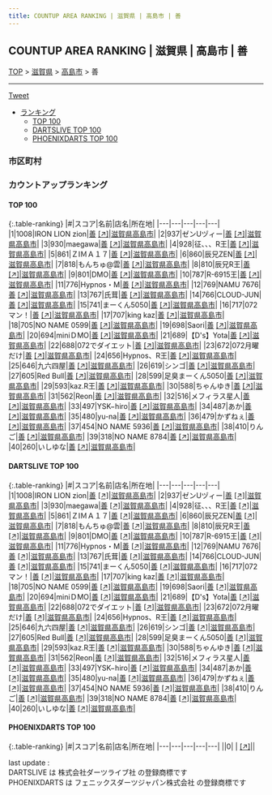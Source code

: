 ```yaml
---
title: COUNTUP AREA RANKING | 滋賀県 | 高島市 | 善
---
```

## COUNTUP AREA RANKING | 滋賀県 | 高島市 | 善

[TOP](/darts/rank/) > [滋賀県](/darts/rank/滋賀県/) > [高島市](/darts/rank/滋賀県/高島市/) > 善

___

<a href="https://twitter.com/share?ref_src=twsrc%5Etfw" data-text="COUNTUP AREA RANKING | 滋賀県高島市善" class="twitter-share-button" data-hashtags="DARTSLIVE,PHOENIXDARTS,darts,ダーツ" data-show-count="false">Tweet</a>

* [ランキング](#カウントアップランキング)
    * [TOP 100](#top-100)
    * [DARTSLIVE TOP 100](#dartslive-top-100)
    * [PHOENIXDARTS TOP 100](#phoenixdarts-top-100)

### 市区町村

<ul>

</ul>

### カウントアップランキング

#### TOP 100



{:.table-ranking}
|#|スコア|名前|店名|所在地|
|---|---|---|---|---|
|1|1008|<span class="rank-name-dl">IRON LION zion</span>|<a href="/darts/rank/shops/5f7b7ca7bdac62f1f454cb89828a1cfe.html">善</a> <a href="https://search.dartslive.com/jp/shop/5f7b7ca7bdac62f1f454cb89828a1cfe">[↗]</a>|<a href="/darts/rank/滋賀県/高島市">滋賀県高島市</a>|
|2|937|<span class="rank-name-dl">ゼンUヅィー</span>|<a href="/darts/rank/shops/5f7b7ca7bdac62f1f454cb89828a1cfe.html">善</a> <a href="https://search.dartslive.com/jp/shop/5f7b7ca7bdac62f1f454cb89828a1cfe">[↗]</a>|<a href="/darts/rank/滋賀県/高島市">滋賀県高島市</a>|
|3|930|<span class="rank-name-dl">maegawa</span>|<a href="/darts/rank/shops/5f7b7ca7bdac62f1f454cb89828a1cfe.html">善</a> <a href="https://search.dartslive.com/jp/shop/5f7b7ca7bdac62f1f454cb89828a1cfe">[↗]</a>|<a href="/darts/rank/滋賀県/高島市">滋賀県高島市</a>|
|4|928|<span class="rank-name-dl">征、、、R王</span>|<a href="/darts/rank/shops/5f7b7ca7bdac62f1f454cb89828a1cfe.html">善</a> <a href="https://search.dartslive.com/jp/shop/5f7b7ca7bdac62f1f454cb89828a1cfe">[↗]</a>|<a href="/darts/rank/滋賀県/高島市">滋賀県高島市</a>|
|5|861|<span class="rank-name-dl">ＺIＭＡ１７</span>|<a href="/darts/rank/shops/5f7b7ca7bdac62f1f454cb89828a1cfe.html">善</a> <a href="https://search.dartslive.com/jp/shop/5f7b7ca7bdac62f1f454cb89828a1cfe">[↗]</a>|<a href="/darts/rank/滋賀県/高島市">滋賀県高島市</a>|
|6|860|<span class="rank-name-dl">辰兄ZEN</span>|<a href="/darts/rank/shops/5f7b7ca7bdac62f1f454cb89828a1cfe.html">善</a> <a href="https://search.dartslive.com/jp/shop/5f7b7ca7bdac62f1f454cb89828a1cfe">[↗]</a>|<a href="/darts/rank/滋賀県/高島市">滋賀県高島市</a>|
|7|818|<span class="rank-name-dl">もんちゅ@雲</span>|<a href="/darts/rank/shops/5f7b7ca7bdac62f1f454cb89828a1cfe.html">善</a> <a href="https://search.dartslive.com/jp/shop/5f7b7ca7bdac62f1f454cb89828a1cfe">[↗]</a>|<a href="/darts/rank/滋賀県/高島市">滋賀県高島市</a>|
|8|810|<span class="rank-name-dl">辰兄R王</span>|<a href="/darts/rank/shops/5f7b7ca7bdac62f1f454cb89828a1cfe.html">善</a> <a href="https://search.dartslive.com/jp/shop/5f7b7ca7bdac62f1f454cb89828a1cfe">[↗]</a>|<a href="/darts/rank/滋賀県/高島市">滋賀県高島市</a>|
|9|801|<span class="rank-name-dl">DMO</span>|<a href="/darts/rank/shops/5f7b7ca7bdac62f1f454cb89828a1cfe.html">善</a> <a href="https://search.dartslive.com/jp/shop/5f7b7ca7bdac62f1f454cb89828a1cfe">[↗]</a>|<a href="/darts/rank/滋賀県/高島市">滋賀県高島市</a>|
|10|787|<span class="rank-name-dl">R-6915王</span>|<a href="/darts/rank/shops/5f7b7ca7bdac62f1f454cb89828a1cfe.html">善</a> <a href="https://search.dartslive.com/jp/shop/5f7b7ca7bdac62f1f454cb89828a1cfe">[↗]</a>|<a href="/darts/rank/滋賀県/高島市">滋賀県高島市</a>|
|11|776|<span class="rank-name-dl">Hypnos・M</span>|<a href="/darts/rank/shops/5f7b7ca7bdac62f1f454cb89828a1cfe.html">善</a> <a href="https://search.dartslive.com/jp/shop/5f7b7ca7bdac62f1f454cb89828a1cfe">[↗]</a>|<a href="/darts/rank/滋賀県/高島市">滋賀県高島市</a>|
|12|769|<span class="rank-name-dl">NAMU 7676</span>|<a href="/darts/rank/shops/5f7b7ca7bdac62f1f454cb89828a1cfe.html">善</a> <a href="https://search.dartslive.com/jp/shop/5f7b7ca7bdac62f1f454cb89828a1cfe">[↗]</a>|<a href="/darts/rank/滋賀県/高島市">滋賀県高島市</a>|
|13|767|<span class="rank-name-dl">氏茸</span>|<a href="/darts/rank/shops/5f7b7ca7bdac62f1f454cb89828a1cfe.html">善</a> <a href="https://search.dartslive.com/jp/shop/5f7b7ca7bdac62f1f454cb89828a1cfe">[↗]</a>|<a href="/darts/rank/滋賀県/高島市">滋賀県高島市</a>|
|14|766|<span class="rank-name-dl">CLOUD-JUN</span>|<a href="/darts/rank/shops/5f7b7ca7bdac62f1f454cb89828a1cfe.html">善</a> <a href="https://search.dartslive.com/jp/shop/5f7b7ca7bdac62f1f454cb89828a1cfe">[↗]</a>|<a href="/darts/rank/滋賀県/高島市">滋賀県高島市</a>|
|15|741|<span class="rank-name-dl">まーくん5050</span>|<a href="/darts/rank/shops/5f7b7ca7bdac62f1f454cb89828a1cfe.html">善</a> <a href="https://search.dartslive.com/jp/shop/5f7b7ca7bdac62f1f454cb89828a1cfe">[↗]</a>|<a href="/darts/rank/滋賀県/高島市">滋賀県高島市</a>|
|16|717|<span class="rank-name-dl">072マン！</span>|<a href="/darts/rank/shops/5f7b7ca7bdac62f1f454cb89828a1cfe.html">善</a> <a href="https://search.dartslive.com/jp/shop/5f7b7ca7bdac62f1f454cb89828a1cfe">[↗]</a>|<a href="/darts/rank/滋賀県/高島市">滋賀県高島市</a>|
|17|707|<span class="rank-name-dl">king kaz</span>|<a href="/darts/rank/shops/5f7b7ca7bdac62f1f454cb89828a1cfe.html">善</a> <a href="https://search.dartslive.com/jp/shop/5f7b7ca7bdac62f1f454cb89828a1cfe">[↗]</a>|<a href="/darts/rank/滋賀県/高島市">滋賀県高島市</a>|
|18|705|<span class="rank-name-dl">NO NAME 0599</span>|<a href="/darts/rank/shops/5f7b7ca7bdac62f1f454cb89828a1cfe.html">善</a> <a href="https://search.dartslive.com/jp/shop/5f7b7ca7bdac62f1f454cb89828a1cfe">[↗]</a>|<a href="/darts/rank/滋賀県/高島市">滋賀県高島市</a>|
|19|698|<span class="rank-name-dl">Saori</span>|<a href="/darts/rank/shops/5f7b7ca7bdac62f1f454cb89828a1cfe.html">善</a> <a href="https://search.dartslive.com/jp/shop/5f7b7ca7bdac62f1f454cb89828a1cfe">[↗]</a>|<a href="/darts/rank/滋賀県/高島市">滋賀県高島市</a>|
|20|694|<span class="rank-name-dl">miniＤMO</span>|<a href="/darts/rank/shops/5f7b7ca7bdac62f1f454cb89828a1cfe.html">善</a> <a href="https://search.dartslive.com/jp/shop/5f7b7ca7bdac62f1f454cb89828a1cfe">[↗]</a>|<a href="/darts/rank/滋賀県/高島市">滋賀県高島市</a>|
|21|689|<span class="rank-name-dl">【D&#x27;s】Yota</span>|<a href="/darts/rank/shops/5f7b7ca7bdac62f1f454cb89828a1cfe.html">善</a> <a href="https://search.dartslive.com/jp/shop/5f7b7ca7bdac62f1f454cb89828a1cfe">[↗]</a>|<a href="/darts/rank/滋賀県/高島市">滋賀県高島市</a>|
|22|688|<span class="rank-name-dl">072でダイエット</span>|<a href="/darts/rank/shops/5f7b7ca7bdac62f1f454cb89828a1cfe.html">善</a> <a href="https://search.dartslive.com/jp/shop/5f7b7ca7bdac62f1f454cb89828a1cfe">[↗]</a>|<a href="/darts/rank/滋賀県/高島市">滋賀県高島市</a>|
|23|672|<span class="rank-name-dl">072月曜だけ</span>|<a href="/darts/rank/shops/5f7b7ca7bdac62f1f454cb89828a1cfe.html">善</a> <a href="https://search.dartslive.com/jp/shop/5f7b7ca7bdac62f1f454cb89828a1cfe">[↗]</a>|<a href="/darts/rank/滋賀県/高島市">滋賀県高島市</a>|
|24|656|<span class="rank-name-dl">Hypnos、R王</span>|<a href="/darts/rank/shops/5f7b7ca7bdac62f1f454cb89828a1cfe.html">善</a> <a href="https://search.dartslive.com/jp/shop/5f7b7ca7bdac62f1f454cb89828a1cfe">[↗]</a>|<a href="/darts/rank/滋賀県/高島市">滋賀県高島市</a>|
|25|646|<span class="rank-name-dl">九六四屋</span>|<a href="/darts/rank/shops/5f7b7ca7bdac62f1f454cb89828a1cfe.html">善</a> <a href="https://search.dartslive.com/jp/shop/5f7b7ca7bdac62f1f454cb89828a1cfe">[↗]</a>|<a href="/darts/rank/滋賀県/高島市">滋賀県高島市</a>|
|26|619|<span class="rank-name-dl">シンゴ</span>|<a href="/darts/rank/shops/5f7b7ca7bdac62f1f454cb89828a1cfe.html">善</a> <a href="https://search.dartslive.com/jp/shop/5f7b7ca7bdac62f1f454cb89828a1cfe">[↗]</a>|<a href="/darts/rank/滋賀県/高島市">滋賀県高島市</a>|
|27|605|<span class="rank-name-dl">Red Bull</span>|<a href="/darts/rank/shops/5f7b7ca7bdac62f1f454cb89828a1cfe.html">善</a> <a href="https://search.dartslive.com/jp/shop/5f7b7ca7bdac62f1f454cb89828a1cfe">[↗]</a>|<a href="/darts/rank/滋賀県/高島市">滋賀県高島市</a>|
|28|599|<span class="rank-name-dl">足臭まーくん5050</span>|<a href="/darts/rank/shops/5f7b7ca7bdac62f1f454cb89828a1cfe.html">善</a> <a href="https://search.dartslive.com/jp/shop/5f7b7ca7bdac62f1f454cb89828a1cfe">[↗]</a>|<a href="/darts/rank/滋賀県/高島市">滋賀県高島市</a>|
|29|593|<span class="rank-name-dl">kaz.R王</span>|<a href="/darts/rank/shops/5f7b7ca7bdac62f1f454cb89828a1cfe.html">善</a> <a href="https://search.dartslive.com/jp/shop/5f7b7ca7bdac62f1f454cb89828a1cfe">[↗]</a>|<a href="/darts/rank/滋賀県/高島市">滋賀県高島市</a>|
|30|588|<span class="rank-name-dl">ちゃんゆき</span>|<a href="/darts/rank/shops/5f7b7ca7bdac62f1f454cb89828a1cfe.html">善</a> <a href="https://search.dartslive.com/jp/shop/5f7b7ca7bdac62f1f454cb89828a1cfe">[↗]</a>|<a href="/darts/rank/滋賀県/高島市">滋賀県高島市</a>|
|31|562|<span class="rank-name-dl">Reon</span>|<a href="/darts/rank/shops/5f7b7ca7bdac62f1f454cb89828a1cfe.html">善</a> <a href="https://search.dartslive.com/jp/shop/5f7b7ca7bdac62f1f454cb89828a1cfe">[↗]</a>|<a href="/darts/rank/滋賀県/高島市">滋賀県高島市</a>|
|32|516|<span class="rank-name-dl">メフィラス星人</span>|<a href="/darts/rank/shops/5f7b7ca7bdac62f1f454cb89828a1cfe.html">善</a> <a href="https://search.dartslive.com/jp/shop/5f7b7ca7bdac62f1f454cb89828a1cfe">[↗]</a>|<a href="/darts/rank/滋賀県/高島市">滋賀県高島市</a>|
|33|497|<span class="rank-name-dl">YSK−hiro</span>|<a href="/darts/rank/shops/5f7b7ca7bdac62f1f454cb89828a1cfe.html">善</a> <a href="https://search.dartslive.com/jp/shop/5f7b7ca7bdac62f1f454cb89828a1cfe">[↗]</a>|<a href="/darts/rank/滋賀県/高島市">滋賀県高島市</a>|
|34|487|<span class="rank-name-dl">あか</span>|<a href="/darts/rank/shops/5f7b7ca7bdac62f1f454cb89828a1cfe.html">善</a> <a href="https://search.dartslive.com/jp/shop/5f7b7ca7bdac62f1f454cb89828a1cfe">[↗]</a>|<a href="/darts/rank/滋賀県/高島市">滋賀県高島市</a>|
|35|480|<span class="rank-name-dl">yu-na</span>|<a href="/darts/rank/shops/5f7b7ca7bdac62f1f454cb89828a1cfe.html">善</a> <a href="https://search.dartslive.com/jp/shop/5f7b7ca7bdac62f1f454cb89828a1cfe">[↗]</a>|<a href="/darts/rank/滋賀県/高島市">滋賀県高島市</a>|
|36|479|<span class="rank-name-dl">かずねぇ</span>|<a href="/darts/rank/shops/5f7b7ca7bdac62f1f454cb89828a1cfe.html">善</a> <a href="https://search.dartslive.com/jp/shop/5f7b7ca7bdac62f1f454cb89828a1cfe">[↗]</a>|<a href="/darts/rank/滋賀県/高島市">滋賀県高島市</a>|
|37|454|<span class="rank-name-dl">NO NAME 5936</span>|<a href="/darts/rank/shops/5f7b7ca7bdac62f1f454cb89828a1cfe.html">善</a> <a href="https://search.dartslive.com/jp/shop/5f7b7ca7bdac62f1f454cb89828a1cfe">[↗]</a>|<a href="/darts/rank/滋賀県/高島市">滋賀県高島市</a>|
|38|410|<span class="rank-name-dl">りんご</span>|<a href="/darts/rank/shops/5f7b7ca7bdac62f1f454cb89828a1cfe.html">善</a> <a href="https://search.dartslive.com/jp/shop/5f7b7ca7bdac62f1f454cb89828a1cfe">[↗]</a>|<a href="/darts/rank/滋賀県/高島市">滋賀県高島市</a>|
|39|318|<span class="rank-name-dl">NO NAME 8784</span>|<a href="/darts/rank/shops/5f7b7ca7bdac62f1f454cb89828a1cfe.html">善</a> <a href="https://search.dartslive.com/jp/shop/5f7b7ca7bdac62f1f454cb89828a1cfe">[↗]</a>|<a href="/darts/rank/滋賀県/高島市">滋賀県高島市</a>|
|40|260|<span class="rank-name-dl">いしゆな</span>|<a href="/darts/rank/shops/5f7b7ca7bdac62f1f454cb89828a1cfe.html">善</a> <a href="https://search.dartslive.com/jp/shop/5f7b7ca7bdac62f1f454cb89828a1cfe">[↗]</a>|<a href="/darts/rank/滋賀県/高島市">滋賀県高島市</a>|


#### DARTSLIVE TOP 100



{:.table-ranking}
|#|スコア|名前|店名|所在地|
|---|---|---|---|---|
|1|1008|<span class="rank-name-dl">IRON LION zion</span>|<a href="/darts/rank/shops/5f7b7ca7bdac62f1f454cb89828a1cfe.html">善</a> <a href="https://search.dartslive.com/jp/shop/5f7b7ca7bdac62f1f454cb89828a1cfe">[↗]</a>|<a href="/darts/rank/滋賀県/高島市">滋賀県高島市</a>|
|2|937|<span class="rank-name-dl">ゼンUヅィー</span>|<a href="/darts/rank/shops/5f7b7ca7bdac62f1f454cb89828a1cfe.html">善</a> <a href="https://search.dartslive.com/jp/shop/5f7b7ca7bdac62f1f454cb89828a1cfe">[↗]</a>|<a href="/darts/rank/滋賀県/高島市">滋賀県高島市</a>|
|3|930|<span class="rank-name-dl">maegawa</span>|<a href="/darts/rank/shops/5f7b7ca7bdac62f1f454cb89828a1cfe.html">善</a> <a href="https://search.dartslive.com/jp/shop/5f7b7ca7bdac62f1f454cb89828a1cfe">[↗]</a>|<a href="/darts/rank/滋賀県/高島市">滋賀県高島市</a>|
|4|928|<span class="rank-name-dl">征、、、R王</span>|<a href="/darts/rank/shops/5f7b7ca7bdac62f1f454cb89828a1cfe.html">善</a> <a href="https://search.dartslive.com/jp/shop/5f7b7ca7bdac62f1f454cb89828a1cfe">[↗]</a>|<a href="/darts/rank/滋賀県/高島市">滋賀県高島市</a>|
|5|861|<span class="rank-name-dl">ＺIＭＡ１７</span>|<a href="/darts/rank/shops/5f7b7ca7bdac62f1f454cb89828a1cfe.html">善</a> <a href="https://search.dartslive.com/jp/shop/5f7b7ca7bdac62f1f454cb89828a1cfe">[↗]</a>|<a href="/darts/rank/滋賀県/高島市">滋賀県高島市</a>|
|6|860|<span class="rank-name-dl">辰兄ZEN</span>|<a href="/darts/rank/shops/5f7b7ca7bdac62f1f454cb89828a1cfe.html">善</a> <a href="https://search.dartslive.com/jp/shop/5f7b7ca7bdac62f1f454cb89828a1cfe">[↗]</a>|<a href="/darts/rank/滋賀県/高島市">滋賀県高島市</a>|
|7|818|<span class="rank-name-dl">もんちゅ@雲</span>|<a href="/darts/rank/shops/5f7b7ca7bdac62f1f454cb89828a1cfe.html">善</a> <a href="https://search.dartslive.com/jp/shop/5f7b7ca7bdac62f1f454cb89828a1cfe">[↗]</a>|<a href="/darts/rank/滋賀県/高島市">滋賀県高島市</a>|
|8|810|<span class="rank-name-dl">辰兄R王</span>|<a href="/darts/rank/shops/5f7b7ca7bdac62f1f454cb89828a1cfe.html">善</a> <a href="https://search.dartslive.com/jp/shop/5f7b7ca7bdac62f1f454cb89828a1cfe">[↗]</a>|<a href="/darts/rank/滋賀県/高島市">滋賀県高島市</a>|
|9|801|<span class="rank-name-dl">DMO</span>|<a href="/darts/rank/shops/5f7b7ca7bdac62f1f454cb89828a1cfe.html">善</a> <a href="https://search.dartslive.com/jp/shop/5f7b7ca7bdac62f1f454cb89828a1cfe">[↗]</a>|<a href="/darts/rank/滋賀県/高島市">滋賀県高島市</a>|
|10|787|<span class="rank-name-dl">R-6915王</span>|<a href="/darts/rank/shops/5f7b7ca7bdac62f1f454cb89828a1cfe.html">善</a> <a href="https://search.dartslive.com/jp/shop/5f7b7ca7bdac62f1f454cb89828a1cfe">[↗]</a>|<a href="/darts/rank/滋賀県/高島市">滋賀県高島市</a>|
|11|776|<span class="rank-name-dl">Hypnos・M</span>|<a href="/darts/rank/shops/5f7b7ca7bdac62f1f454cb89828a1cfe.html">善</a> <a href="https://search.dartslive.com/jp/shop/5f7b7ca7bdac62f1f454cb89828a1cfe">[↗]</a>|<a href="/darts/rank/滋賀県/高島市">滋賀県高島市</a>|
|12|769|<span class="rank-name-dl">NAMU 7676</span>|<a href="/darts/rank/shops/5f7b7ca7bdac62f1f454cb89828a1cfe.html">善</a> <a href="https://search.dartslive.com/jp/shop/5f7b7ca7bdac62f1f454cb89828a1cfe">[↗]</a>|<a href="/darts/rank/滋賀県/高島市">滋賀県高島市</a>|
|13|767|<span class="rank-name-dl">氏茸</span>|<a href="/darts/rank/shops/5f7b7ca7bdac62f1f454cb89828a1cfe.html">善</a> <a href="https://search.dartslive.com/jp/shop/5f7b7ca7bdac62f1f454cb89828a1cfe">[↗]</a>|<a href="/darts/rank/滋賀県/高島市">滋賀県高島市</a>|
|14|766|<span class="rank-name-dl">CLOUD-JUN</span>|<a href="/darts/rank/shops/5f7b7ca7bdac62f1f454cb89828a1cfe.html">善</a> <a href="https://search.dartslive.com/jp/shop/5f7b7ca7bdac62f1f454cb89828a1cfe">[↗]</a>|<a href="/darts/rank/滋賀県/高島市">滋賀県高島市</a>|
|15|741|<span class="rank-name-dl">まーくん5050</span>|<a href="/darts/rank/shops/5f7b7ca7bdac62f1f454cb89828a1cfe.html">善</a> <a href="https://search.dartslive.com/jp/shop/5f7b7ca7bdac62f1f454cb89828a1cfe">[↗]</a>|<a href="/darts/rank/滋賀県/高島市">滋賀県高島市</a>|
|16|717|<span class="rank-name-dl">072マン！</span>|<a href="/darts/rank/shops/5f7b7ca7bdac62f1f454cb89828a1cfe.html">善</a> <a href="https://search.dartslive.com/jp/shop/5f7b7ca7bdac62f1f454cb89828a1cfe">[↗]</a>|<a href="/darts/rank/滋賀県/高島市">滋賀県高島市</a>|
|17|707|<span class="rank-name-dl">king kaz</span>|<a href="/darts/rank/shops/5f7b7ca7bdac62f1f454cb89828a1cfe.html">善</a> <a href="https://search.dartslive.com/jp/shop/5f7b7ca7bdac62f1f454cb89828a1cfe">[↗]</a>|<a href="/darts/rank/滋賀県/高島市">滋賀県高島市</a>|
|18|705|<span class="rank-name-dl">NO NAME 0599</span>|<a href="/darts/rank/shops/5f7b7ca7bdac62f1f454cb89828a1cfe.html">善</a> <a href="https://search.dartslive.com/jp/shop/5f7b7ca7bdac62f1f454cb89828a1cfe">[↗]</a>|<a href="/darts/rank/滋賀県/高島市">滋賀県高島市</a>|
|19|698|<span class="rank-name-dl">Saori</span>|<a href="/darts/rank/shops/5f7b7ca7bdac62f1f454cb89828a1cfe.html">善</a> <a href="https://search.dartslive.com/jp/shop/5f7b7ca7bdac62f1f454cb89828a1cfe">[↗]</a>|<a href="/darts/rank/滋賀県/高島市">滋賀県高島市</a>|
|20|694|<span class="rank-name-dl">miniＤMO</span>|<a href="/darts/rank/shops/5f7b7ca7bdac62f1f454cb89828a1cfe.html">善</a> <a href="https://search.dartslive.com/jp/shop/5f7b7ca7bdac62f1f454cb89828a1cfe">[↗]</a>|<a href="/darts/rank/滋賀県/高島市">滋賀県高島市</a>|
|21|689|<span class="rank-name-dl">【D&#x27;s】Yota</span>|<a href="/darts/rank/shops/5f7b7ca7bdac62f1f454cb89828a1cfe.html">善</a> <a href="https://search.dartslive.com/jp/shop/5f7b7ca7bdac62f1f454cb89828a1cfe">[↗]</a>|<a href="/darts/rank/滋賀県/高島市">滋賀県高島市</a>|
|22|688|<span class="rank-name-dl">072でダイエット</span>|<a href="/darts/rank/shops/5f7b7ca7bdac62f1f454cb89828a1cfe.html">善</a> <a href="https://search.dartslive.com/jp/shop/5f7b7ca7bdac62f1f454cb89828a1cfe">[↗]</a>|<a href="/darts/rank/滋賀県/高島市">滋賀県高島市</a>|
|23|672|<span class="rank-name-dl">072月曜だけ</span>|<a href="/darts/rank/shops/5f7b7ca7bdac62f1f454cb89828a1cfe.html">善</a> <a href="https://search.dartslive.com/jp/shop/5f7b7ca7bdac62f1f454cb89828a1cfe">[↗]</a>|<a href="/darts/rank/滋賀県/高島市">滋賀県高島市</a>|
|24|656|<span class="rank-name-dl">Hypnos、R王</span>|<a href="/darts/rank/shops/5f7b7ca7bdac62f1f454cb89828a1cfe.html">善</a> <a href="https://search.dartslive.com/jp/shop/5f7b7ca7bdac62f1f454cb89828a1cfe">[↗]</a>|<a href="/darts/rank/滋賀県/高島市">滋賀県高島市</a>|
|25|646|<span class="rank-name-dl">九六四屋</span>|<a href="/darts/rank/shops/5f7b7ca7bdac62f1f454cb89828a1cfe.html">善</a> <a href="https://search.dartslive.com/jp/shop/5f7b7ca7bdac62f1f454cb89828a1cfe">[↗]</a>|<a href="/darts/rank/滋賀県/高島市">滋賀県高島市</a>|
|26|619|<span class="rank-name-dl">シンゴ</span>|<a href="/darts/rank/shops/5f7b7ca7bdac62f1f454cb89828a1cfe.html">善</a> <a href="https://search.dartslive.com/jp/shop/5f7b7ca7bdac62f1f454cb89828a1cfe">[↗]</a>|<a href="/darts/rank/滋賀県/高島市">滋賀県高島市</a>|
|27|605|<span class="rank-name-dl">Red Bull</span>|<a href="/darts/rank/shops/5f7b7ca7bdac62f1f454cb89828a1cfe.html">善</a> <a href="https://search.dartslive.com/jp/shop/5f7b7ca7bdac62f1f454cb89828a1cfe">[↗]</a>|<a href="/darts/rank/滋賀県/高島市">滋賀県高島市</a>|
|28|599|<span class="rank-name-dl">足臭まーくん5050</span>|<a href="/darts/rank/shops/5f7b7ca7bdac62f1f454cb89828a1cfe.html">善</a> <a href="https://search.dartslive.com/jp/shop/5f7b7ca7bdac62f1f454cb89828a1cfe">[↗]</a>|<a href="/darts/rank/滋賀県/高島市">滋賀県高島市</a>|
|29|593|<span class="rank-name-dl">kaz.R王</span>|<a href="/darts/rank/shops/5f7b7ca7bdac62f1f454cb89828a1cfe.html">善</a> <a href="https://search.dartslive.com/jp/shop/5f7b7ca7bdac62f1f454cb89828a1cfe">[↗]</a>|<a href="/darts/rank/滋賀県/高島市">滋賀県高島市</a>|
|30|588|<span class="rank-name-dl">ちゃんゆき</span>|<a href="/darts/rank/shops/5f7b7ca7bdac62f1f454cb89828a1cfe.html">善</a> <a href="https://search.dartslive.com/jp/shop/5f7b7ca7bdac62f1f454cb89828a1cfe">[↗]</a>|<a href="/darts/rank/滋賀県/高島市">滋賀県高島市</a>|
|31|562|<span class="rank-name-dl">Reon</span>|<a href="/darts/rank/shops/5f7b7ca7bdac62f1f454cb89828a1cfe.html">善</a> <a href="https://search.dartslive.com/jp/shop/5f7b7ca7bdac62f1f454cb89828a1cfe">[↗]</a>|<a href="/darts/rank/滋賀県/高島市">滋賀県高島市</a>|
|32|516|<span class="rank-name-dl">メフィラス星人</span>|<a href="/darts/rank/shops/5f7b7ca7bdac62f1f454cb89828a1cfe.html">善</a> <a href="https://search.dartslive.com/jp/shop/5f7b7ca7bdac62f1f454cb89828a1cfe">[↗]</a>|<a href="/darts/rank/滋賀県/高島市">滋賀県高島市</a>|
|33|497|<span class="rank-name-dl">YSK−hiro</span>|<a href="/darts/rank/shops/5f7b7ca7bdac62f1f454cb89828a1cfe.html">善</a> <a href="https://search.dartslive.com/jp/shop/5f7b7ca7bdac62f1f454cb89828a1cfe">[↗]</a>|<a href="/darts/rank/滋賀県/高島市">滋賀県高島市</a>|
|34|487|<span class="rank-name-dl">あか</span>|<a href="/darts/rank/shops/5f7b7ca7bdac62f1f454cb89828a1cfe.html">善</a> <a href="https://search.dartslive.com/jp/shop/5f7b7ca7bdac62f1f454cb89828a1cfe">[↗]</a>|<a href="/darts/rank/滋賀県/高島市">滋賀県高島市</a>|
|35|480|<span class="rank-name-dl">yu-na</span>|<a href="/darts/rank/shops/5f7b7ca7bdac62f1f454cb89828a1cfe.html">善</a> <a href="https://search.dartslive.com/jp/shop/5f7b7ca7bdac62f1f454cb89828a1cfe">[↗]</a>|<a href="/darts/rank/滋賀県/高島市">滋賀県高島市</a>|
|36|479|<span class="rank-name-dl">かずねぇ</span>|<a href="/darts/rank/shops/5f7b7ca7bdac62f1f454cb89828a1cfe.html">善</a> <a href="https://search.dartslive.com/jp/shop/5f7b7ca7bdac62f1f454cb89828a1cfe">[↗]</a>|<a href="/darts/rank/滋賀県/高島市">滋賀県高島市</a>|
|37|454|<span class="rank-name-dl">NO NAME 5936</span>|<a href="/darts/rank/shops/5f7b7ca7bdac62f1f454cb89828a1cfe.html">善</a> <a href="https://search.dartslive.com/jp/shop/5f7b7ca7bdac62f1f454cb89828a1cfe">[↗]</a>|<a href="/darts/rank/滋賀県/高島市">滋賀県高島市</a>|
|38|410|<span class="rank-name-dl">りんご</span>|<a href="/darts/rank/shops/5f7b7ca7bdac62f1f454cb89828a1cfe.html">善</a> <a href="https://search.dartslive.com/jp/shop/5f7b7ca7bdac62f1f454cb89828a1cfe">[↗]</a>|<a href="/darts/rank/滋賀県/高島市">滋賀県高島市</a>|
|39|318|<span class="rank-name-dl">NO NAME 8784</span>|<a href="/darts/rank/shops/5f7b7ca7bdac62f1f454cb89828a1cfe.html">善</a> <a href="https://search.dartslive.com/jp/shop/5f7b7ca7bdac62f1f454cb89828a1cfe">[↗]</a>|<a href="/darts/rank/滋賀県/高島市">滋賀県高島市</a>|
|40|260|<span class="rank-name-dl">いしゆな</span>|<a href="/darts/rank/shops/5f7b7ca7bdac62f1f454cb89828a1cfe.html">善</a> <a href="https://search.dartslive.com/jp/shop/5f7b7ca7bdac62f1f454cb89828a1cfe">[↗]</a>|<a href="/darts/rank/滋賀県/高島市">滋賀県高島市</a>|


#### PHOENIXDARTS TOP 100



{:.table-ranking}
|#|スコア|名前|店名|所在地|
|---|---|---|---|---|
||0|<span class="rank-name-dl"> </span>|<a href="/darts/rank/shops/.html"></a> <a href="">[↗]</a>|<a href="/darts/rank//"></a>|


<div class="footer border-top border-gray-light mt-5 pt-3 text-right text-gray">
    last update : <span style="font-weight: italic" id="foot_last_modified"></span><br />
    DARTSLIVE は 株式会社ダーツライブ社 の登録商標です<br />
    PHOENIXDARTS は フェニックスダーツジャパン株式会社 の登録商標です<br />
</div>

<script src="https://cdnjs.cloudflare.com/ajax/libs/jquery.tablesorter/2.31.3/js/jquery.tablesorter.min.js" integrity="sha512-qzgd5cYSZcosqpzpn7zF2ZId8f/8CHmFKZ8j7mU4OUXTNRd5g+ZHBPsgKEwoqxCtdQvExE5LprwwPAgoicguNg==" crossorigin="anonymous" referrerpolicy="no-referrer"></script>
<link rel="stylesheet" href="https://cdnjs.cloudflare.com/ajax/libs/jquery.tablesorter/2.31.3/css/theme.default.min.css" integrity="sha512-wghhOJkjQX0Lh3NSWvNKeZ0ZpNn+SPVXX1Qyc9OCaogADktxrBiBdKGDoqVUOyhStvMBmJQ8ZdMHiR3wuEq8+w==" crossorigin="anonymous" referrerpolicy="no-referrer" />
<script>
$(function() {
    $(".table-ranking").tablesorter({sortList:[[0, 0]]});
    $("#foot_last_modified").text(formatDate(new Date(document.lastModified), 'yyyy-MM-dd HH:mm:ss'));
});
</script>

<script async src="https://platform.twitter.com/widgets.js" charset="utf-8"></script>